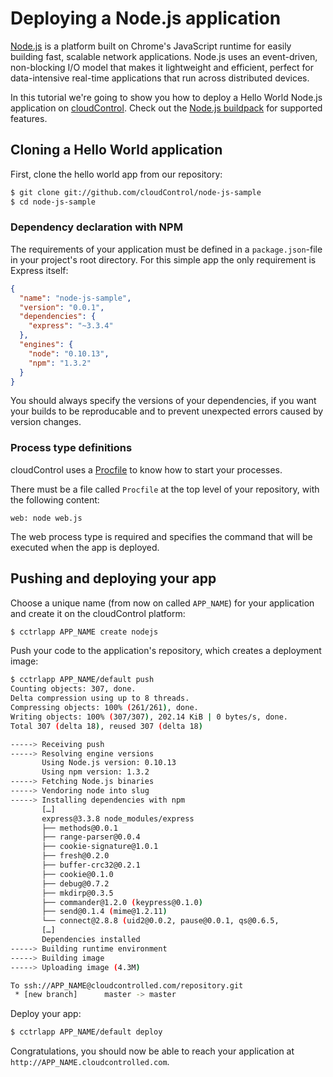 # Deploying a Node.js application
[Node.js] is a platform built on Chrome's JavaScript runtime for easily building fast, scalable network applications. Node.js uses an event-driven, non-blocking I/O model that makes it lightweight and efficient, perfect for data-intensive real-time applications that run across distributed devices.

In this tutorial we're going to show you how to deploy a Hello World Node.js application on [cloudControl]. Check out the [Node.js buildpack] for supported features.

## Cloning a Hello World application
First, clone the hello world app from our repository:

~~~bash
$ git clone git://github.com/cloudControl/node-js-sample
$ cd node-js-sample
~~~

### Dependency declaration with NPM
The requirements of your application must be defined in a `package.json`-file in your project's root directory. 
For this simple app the only requirement is Express itself:

~~~json
{
  "name": "node-js-sample",
  "version": "0.0.1",
  "dependencies": {
    "express": "~3.3.4"
  },
  "engines": {
    "node": "0.10.13",
    "npm": "1.3.2"
  }
}
~~~

You should always specify the versions of your dependencies, if you want your builds to be reproducable and to prevent unexpected errors caused by version changes.

### Process type definitions
cloudControl uses a [Procfile] to know how to start your processes.

There must be a file called `Procfile` at the top level of your repository, with the following content:

~~~
web: node web.js
~~~

The web process type is required and specifies the command that will be executed when the app is deployed.

## Pushing and deploying your app
Choose a unique name (from now on called `APP_NAME`) for your application and create it on the cloudControl platform:

~~~bash
$ cctrlapp APP_NAME create nodejs
~~~

Push your code to the application's repository, which creates a deployment image:

~~~bash
$ cctrlapp APP_NAME/default push
Counting objects: 307, done.
Delta compression using up to 8 threads.
Compressing objects: 100% (261/261), done.
Writing objects: 100% (307/307), 202.14 KiB | 0 bytes/s, done.
Total 307 (delta 18), reused 307 (delta 18)

-----> Receiving push
-----> Resolving engine versions
       Using Node.js version: 0.10.13
       Using npm version: 1.3.2
-----> Fetching Node.js binaries
-----> Vendoring node into slug
-----> Installing dependencies with npm
       […]
       express@3.3.8 node_modules/express
       ├── methods@0.0.1
       ├── range-parser@0.0.4
       ├── cookie-signature@1.0.1
       ├── fresh@0.2.0
       ├── buffer-crc32@0.2.1
       ├── cookie@0.1.0
       ├── debug@0.7.2
       ├── mkdirp@0.3.5
       ├── commander@1.2.0 (keypress@0.1.0)
       ├── send@0.1.4 (mime@1.2.11)
       └── connect@2.8.8 (uid2@0.0.2, pause@0.0.1, qs@0.6.5, 
       […]
       Dependencies installed
-----> Building runtime environment
-----> Building image
-----> Uploading image (4.3M)

To ssh://APP_NAME@cloudcontrolled.com/repository.git
 * [new branch]      master -> master
~~~

Deploy your app:

~~~bash
$ cctrlapp APP_NAME/default deploy 
~~~

Congratulations, you should now be able to reach your application at `http://APP_NAME.cloudcontrolled.com`.

[Node.js]: http://nodejs.org/
[cloudControl]: http://www.cloudcontrol.com
[Node.js buildpack]: https://github.com/cloudControl/buildpack-nodejs
[Procfile]: https://www.cloudcontrol.com/dev-center/Platform%20Documentation#buildpacks-and-the-procfile
